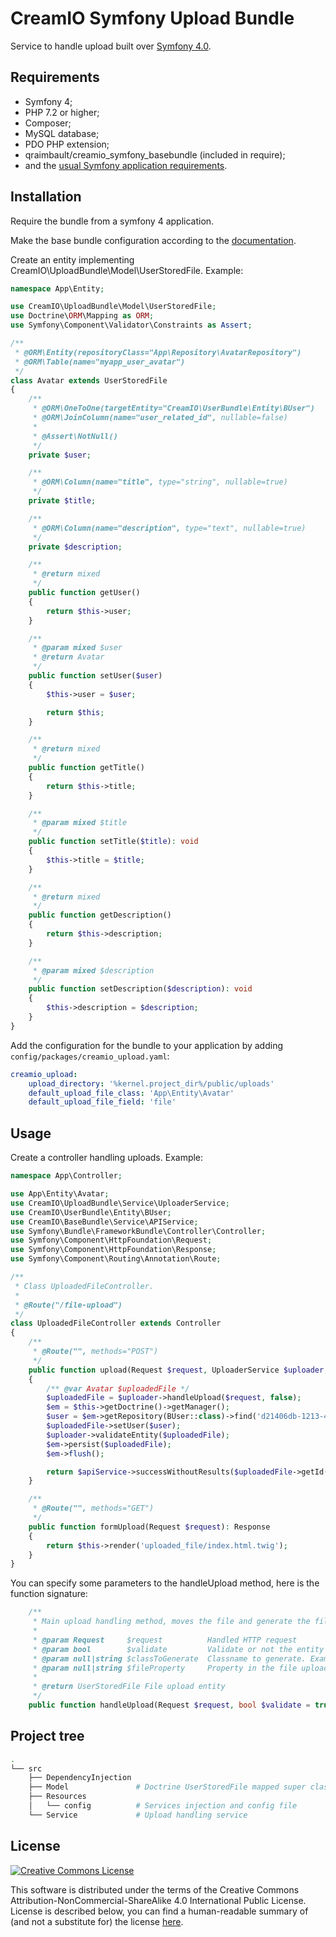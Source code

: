 # CreamIO Symfony Upload Bundle

Service to handle upload built over [Symfony 4.0][3].

Requirements
------------

  * Symfony 4;
  * PHP 7.2 or higher;
  * Composer;
  * MySQL database;
  * PDO PHP extension;
  * qraimbault/creamio_symfony_basebundle (included in require);
  * and the [usual Symfony application requirements][1].
  
Installation
------------

Require the bundle from a symfony 4 application.

Make the base bundle configuration according to the [documentation](https://github.com/Cream-IO/symfony_basebundle/blob/master/README.md).

Create an entity implementing CreamIO\UploadBundle\Model\UserStoredFile. Example:

```php
namespace App\Entity;

use CreamIO\UploadBundle\Model\UserStoredFile;
use Doctrine\ORM\Mapping as ORM;
use Symfony\Component\Validator\Constraints as Assert;

/**
 * @ORM\Entity(repositoryClass="App\Repository\AvatarRepository")
 * @ORM\Table(name="myapp_user_avatar")
 */
class Avatar extends UserStoredFile
{
    /**
     * @ORM\OneToOne(targetEntity="CreamIO\UserBundle\Entity\BUser")
     * @ORM\JoinColumn(name="user_related_id", nullable=false)
     *
     * @Assert\NotNull()
     */
    private $user;

    /**
     * @ORM\Column(name="title", type="string", nullable=true)
     */
    private $title;

    /**
     * @ORM\Column(name="description", type="text", nullable=true)
     */
    private $description;

    /**
     * @return mixed
     */
    public function getUser()
    {
        return $this->user;
    }

    /**
     * @param mixed $user
     * @return Avatar
     */
    public function setUser($user)
    {
        $this->user = $user;

        return $this;
    }

    /**
     * @return mixed
     */
    public function getTitle()
    {
        return $this->title;
    }

    /**
     * @param mixed $title
     */
    public function setTitle($title): void
    {
        $this->title = $title;
    }

    /**
     * @return mixed
     */
    public function getDescription()
    {
        return $this->description;
    }

    /**
     * @param mixed $description
     */
    public function setDescription($description): void
    {
        $this->description = $description;
    }
}

```

Add the configuration for the bundle to your application by adding `config/packages/creamio_upload.yaml`:

```yaml
creamio_upload:
    upload_directory: '%kernel.project_dir%/public/uploads'
    default_upload_file_class: 'App\Entity\Avatar'
    default_upload_file_field: 'file'
```

Usage
-----

Create a controller handling uploads. Example:

```php
namespace App\Controller;

use App\Entity\Avatar;
use CreamIO\UploadBundle\Service\UploaderService;
use CreamIO\UserBundle\Entity\BUser;
use CreamIO\BaseBundle\Service\APIService;
use Symfony\Bundle\FrameworkBundle\Controller\Controller;
use Symfony\Component\HttpFoundation\Request;
use Symfony\Component\HttpFoundation\Response;
use Symfony\Component\Routing\Annotation\Route;

/**
 * Class UploadedFileController.
 *
 * @Route("/file-upload")
 */
class UploadedFileController extends Controller
{
    /**
     * @Route("", methods="POST")
     */
    public function upload(Request $request, UploaderService $uploader, APIService $apiService): Response
    {
        /** @var Avatar $uploadedFile */
        $uploadedFile = $uploader->handleUpload($request, false);
        $em = $this->getDoctrine()->getManager();
        $user = $em->getRepository(BUser::class)->find('d21406db-1213-494a-a69b-bc9b3a4674d6');
        $uploadedFile->setUser($user);
        $uploader->validateEntity($uploadedFile);
        $em->persist($uploadedFile);
        $em->flush();

        return $apiService->successWithoutResults($uploadedFile->getId(), Response::HTTP_OK, $request);
    }

    /**
     * @Route("", methods="GET")
     */
    public function formUpload(Request $request): Response
    {
        return $this->render('uploaded_file/index.html.twig');
    }
}
```

You can specify some parameters to the handleUpload method, here is the function signature:
```php
    /**
     * Main upload handling method, moves the file and generate the file upload entity.
     *
     * @param Request     $request          Handled HTTP request
     * @param bool        $validate         Validate or not the entity during upload processing ? Useful when you need to add some parameters to the entity before validation
     * @param null|string $classToGenerate  Classname to generate. Example : "App\Entity\GalleryImage" or GalleryImage::class
     * @param null|string $fileProperty     Property in the file upload entity that contain the file name
     *
     * @return UserStoredFile File upload entity
     */
    public function handleUpload(Request $request, bool $validate = true, ?string $classToGenerate = null, ?string $fileProperty = null): UserStoredFile
```

Project tree
------------

```bash
.
└── src
    ├── DependencyInjection
    ├── Model               # Doctrine UserStoredFile mapped super class model
    ├── Resources
    │   └── config          # Services injection and config file
    └── Service             # Upload handling service
```

License
-------
[![Creative Commons License](https://i.creativecommons.org/l/by-nc-sa/4.0/88x31.png)](http://creativecommons.org/licenses/by-nc-sa/4.0/)

This software is distributed under the terms of the Creative Commons Attribution-NonCommercial-ShareAlike 4.0 International Public License. License is described below, you can find a human-readable summary of (and not a substitute for) the license [here](http://creativecommons.org/licenses/by-nc-sa/4.0/).


[1]: https://symfony.com/doc/current/reference/requirements.html
[2]: https://symfony.com/doc/current/cookbook/configuration/web_server_configuration.html
[3]: https://symfony.com/